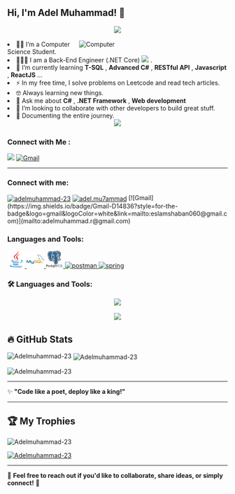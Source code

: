 
<h2> Hi, I'm Adel Muhammad! 👋</h2>

<!-- Typing SVG by DenverCoder1 - https://github.com/DenverCoder1/readme-typing-svg -->
<p align="center">
  <a href="https://github.com/DenverCoder1/readme-typing-svg"><img src="https://readme-typing-svg.herokuapp.com/?lines=Software%20Engineer;Back-End%20Developer👨🏻‍💻;Always%20learning%20new%20things&font=Fira%20Code&center=true&width=440&height=45&color=2F81F7&vCenter=true&size=22"></a>
</p> 
<img src="https://github.com/lambiengcode/lambiengcode/blob/main/gif/dash.gif?raw=true" width="340px" align="right" alt="Computer">
<p
  
- 👨‍🎓 I’m a Computer Science Student.
- 👨🏻‍💻 I am a Back-End Engineer (.NET Core) <img src="https://media.giphy.com/media/WUlplcMpOCEmTGBtBW/giphy.gif" width="30"> .
- 🌱 I’m currently learning   **T-SQL** , **Advanced C#** , **RESTful API** ,  **Javascript** , **ReactJS** ...
- :zap: In my free time, I solve problems on Leetcode and read tech articles.
- 🤓 Always learning new things.
- 💬 Ask me about **C#** , **.NET Framework** , **Web development**
- 🤝 I’m looking to collaborate with other developers to build great stuff.
- 📄 Documenting the entire journey.

<div align="center">
    <img src="https://user-images.githubusercontent.com/73097560/115834477-dbab4500-a447-11eb-908a-139a6edaec5c.gif" />
</div>


### Connect with Me :
<a href="https://www.linkedin.com/in/adel-mohamed23" target="_blank"><img src="https://img.shields.io/badge/-Adel%20Muhammad-0077B5?style=for-the-badge&logo=Linkedin&logoColor=white"/></a>
[![Gmail](https://img.shields.io/badge/Gmail-D14836?style=for-the-badge&logo=gmail&logoColor=white&link=mailto:eslamshaban060@gmail.com)](mailto:adelmuhammad.r@gmail.com)

---











<h3 align="left">Connect with me:</h3>
<p align="left">
<a href="https://linkedin.com/in/adelmuhammad-23" target="blank"><img align="center" src="https://raw.githubusercontent.com/rahuldkjain/github-profile-readme-generator/master/src/images/icons/Social/linked-in-alt.svg" alt="adelmuhammad-23" height="30" width="40" /></a>
<a href="https://fb.com/adel.mu7ammad" target="blank"><img align="center" src="https://raw.githubusercontent.com/rahuldkjain/github-profile-readme-generator/master/src/images/icons/Social/facebook.svg" alt="adel.mu7ammad" height="30" width="40" /></a>
[![Gmail](https://img.shields.io/badge/Gmail-D14836?style=for-the-badge&logo=gmail&logoColor=white&link=mailto:eslamshaban060@gmail.com)](mailto:adelmuhammad.r@gmail.com)

</p>

<h3 align="left">Languages and Tools:</h3>
<p align="left"> <a href="https://www.java.com" target="_blank" rel="noreferrer"> <img src="https://raw.githubusercontent.com/devicons/devicon/master/icons/java/java-original.svg" alt="java" width="40" height="40"/> </a> <a href="https://www.mysql.com/" target="_blank" rel="noreferrer"> <img src="https://raw.githubusercontent.com/devicons/devicon/master/icons/mysql/mysql-original-wordmark.svg" alt="mysql" width="40" height="40"/> </a> <a href="https://www.postgresql.org" target="_blank" rel="noreferrer"> <img src="https://raw.githubusercontent.com/devicons/devicon/master/icons/postgresql/postgresql-original-wordmark.svg" alt="postgresql" width="40" height="40"/> </a> <a href="https://postman.com" target="_blank" rel="noreferrer"> <img src="https://www.vectorlogo.zone/logos/getpostman/getpostman-icon.svg" alt="postman" width="40" height="40"/> </a> <a href="https://spring.io/" target="_blank" rel="noreferrer"> <img src="https://www.vectorlogo.zone/logos/springio/springio-icon.svg" alt="spring" width="40" height="40"/> </a> </p>




































### 🛠️ Languages and Tools:

<p align="center">
  <img src="https://user-images.githubusercontent.com/77529535/104816402-097a5f80-5843-11eb-9d83-deadb3bb212c.gif?raw=true" width="300" />
</p>

<p align="center">
  <img width="600px" src="https://skillicons.dev/icons?i=html,css,js,react,cpp,cs,dotnet,git,vscode,visualstudio&perline=12" />
</p>


## 🔥 GitHub Stats


<p><img align="left" src="https://github-readme-stats.vercel.app/api/top-langs?username=ahmedelazab1220&show_icons=true&locale=en&layout=compact" alt="Adelmuhammad-23" /></p>

<p>&nbsp;<img align="center" src="https://github-readme-stats.vercel.app/api?username=Adelmuhammad-23&show_icons=true&locale=en" alt="Adelmuhammad-23" /></p>

<p><img align="center" src="https://github-readme-streak-stats.herokuapp.com/?user=Adelmuhammad-23&" alt="Adelmuhammad-23" /></p>

---

✨ **"Code like a poet, deploy like a king!"**

---

## 🏆 My Trophies

<p align="left"> <img src="https://komarev.com/ghpvc/?username=Adelmuhammad-23&label=Profile%20views&color=0e75b6&style=flat" alt="Adelmuhammad-23" /> </p>

<p align="left"> <a href="https://github.com/ryo-ma/github-profile-trophy"><img src="https://github-profile-trophy.vercel.app/?username=Adelmuhammad-23" alt="Adelmuhammad-23" /></a> </p>

---

💬 **Feel free to reach out if you'd like to collaborate, share ideas, or simply connect!** 🚀

